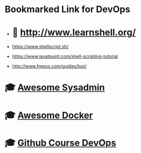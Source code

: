 # Bookmarked Link for DevOps


* # :muscle: http://www.learnshell.org/

* https://www.shellscript.sh/

* https://www.javatpoint.com/shell-scripting-tutorial

* http://www.freeos.com/guides/lsst/

# :mortar_board: [Awesome Sysadmin](https://github.com/kahun/awesome-sysadmin)
# :mortar_board: [Awesome Docker](https://github.com/veggiemonk/awesome-docker)
# :mortar_board: [Github Course DevOps](https://github.com/CSC-DevOps/Course)



